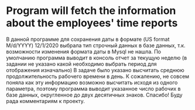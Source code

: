 # Program will fetch the information about the employees' time reports
 В данной программе для сохранения даты в формате (US format M/d/YYYY)  12/1/2020 выбрала тип строчный данных в базе данных, т.к. возможности изменения формата даты в Mysql не нашла.
 По умолчанию программа выводит в консоль отчет за текущую неделю (в задании не указано какой необходимо выбрать период для отображения изначально)
 В задаче было указано высчитать среднюю продолжительность рабочего времени в день. К сожалению, не совсем поняла как эту информацию возможно высчитать исходя из одного параметра, поэтому программа выводит указанное число рабочих в базе данных, округленное до двух десятичных знаков.
 Спасибо! Буду рада комментариям к проекту.

